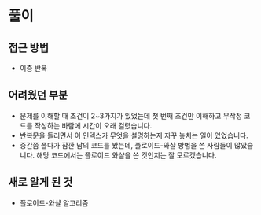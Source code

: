 풀이
====
접근 방법
----------------------
* 이중 반복

어려웠던 부분
----------------------
* 문제를 이해할 때 조건이 2~3가지가 있었는데 첫 번째 조건만 이해하고 무작정 코드를 작성하는 바람에 시간이 오래 걸렸습니다.
* 반복문을 돌리면서 이 인덱스가 무엇을 설명하는지 자꾸 놓치는 일이 있었습니다.
* 중간쯤 풀다가 잠깐 남의 코드를 봤는데, 플로이드-와샬 방법을 쓴 사람들이 많았습니다. 해당 코드에서는 플로이드 와샬을 쓴 것인지는 잘 모르겠습니다.

새로 알게 된 것
----------------------
* 플로이드-와샬 알고리즘
